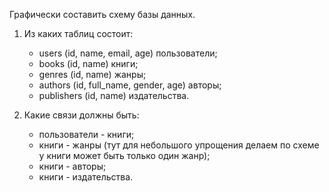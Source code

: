 Графически составить схему базы данных.

1. Из каких таблиц состоит:
    - users (id, name, email, age) пользователи;
    - books (id, name) книги;
    - genres (id, name) жанры;
    - authors (id, full_name, gender, age) авторы;
    - publishers (id, name) издательства.

2. Какие связи должны быть:
    - пользователи - книги;
    - книги - жанры (тут для небольшого упрощения делаем по схеме у книги может быть только один жанр);
    - книги - авторы;
    - книги - издательства.